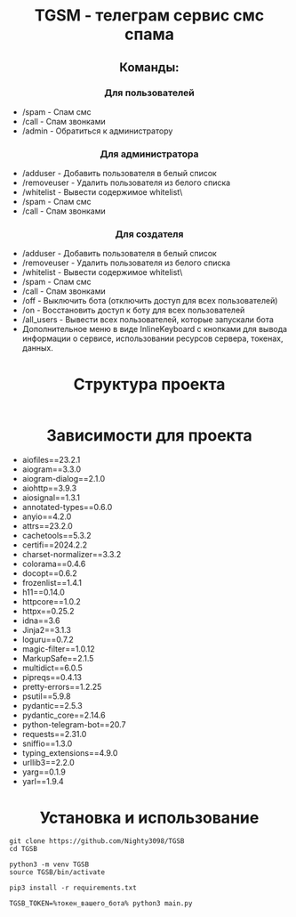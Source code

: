 <h1 align="center">  TGSM - телеграм сервис смс спама </h1>
<h2 align="center">Команды:</h2>



<h3 align="center">Для пользователей</h3>

- /spam - Спам смс
- /call - Спам звонками
- /admin - Обратиться к администратору


<h3 align="center">Для администратора</h3>

- /adduser - Добавить пользователя в белый список
- /removeuser - Удалить пользователя из белого списка 
- /whitelist - Вывести содержимое whitelist\
- /spam - Спам смс
- /call - Спам звонками


<h3 align="center">Для создателя</h3>

- /adduser - Добавить пользователя в белый список
- /removeuser - Удалить пользователя из белого списка 
- /whitelist - Вывести содержимое whitelist\
- /spam - Спам смс
- /call - Спам звонками
- /off - Выключить бота (отключить доступ для всех пользователей)
- /on - Восстановить доступ к боту для всех пользователей
- /all_users - Вывести всех пользователей, которые запускали бота
- Дополнительное меню в виде InlineKeyboard с кнопками для вывода информации о сервисе, использовании ресурсов сервера, токенах, данных.


<h1 align="center">Структура проекта</h1>


```

```

<h1 align="center">Зависимости для проекта</h1>

- aiofiles==23.2.1
- aiogram==3.3.0
- aiogram-dialog==2.1.0
- aiohttp==3.9.3
- aiosignal==1.3.1
- annotated-types==0.6.0
 - anyio==4.2.0
- attrs==23.2.0
- cachetools==5.3.2
- certifi==2024.2.2
- charset-normalizer==3.3.2
- colorama==0.4.6
- docopt==0.6.2
- frozenlist==1.4.1
- h11==0.14.0
- httpcore==1.0.2
- httpx==0.25.2
- idna==3.6
- Jinja2==3.1.3
- loguru==0.7.2
- magic-filter==1.0.12
- MarkupSafe==2.1.5
- multidict==6.0.5
- pipreqs==0.4.13
- pretty-errors==1.2.25
- psutil==5.9.8
- pydantic==2.5.3
- pydantic_core==2.14.6
- python-telegram-bot==20.7
- requests==2.31.0
- sniffio==1.3.0
- typing_extensions==4.9.0
- urllib3==2.2.0
- yarg==0.1.9
- yarl==1.9.4

<h1 align="center">Установка и использование</h1>


```
git clone https://github.com/Nighty3098/TGSB 
cd TGSB

python3 -m venv TGSB
source TGSB/bin/activate

pip3 install -r requirements.txt

TGSB_TOKEN=%токен_вашего_бота% python3 main.py
```


